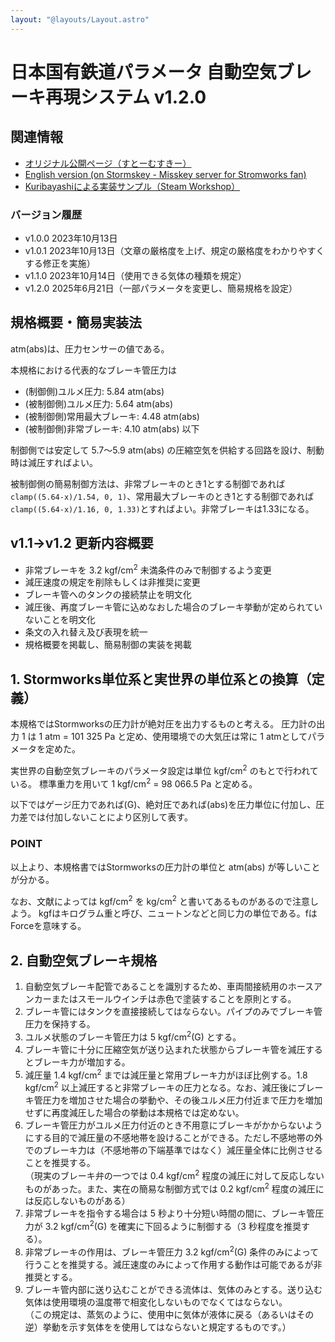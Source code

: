 ```yaml
---
layout: "@layouts/Layout.astro"
---
```

# 日本国有鉄道パラメータ 自動空気ブレーキ再現システム v1.2.0

## 関連情報
- [オリジナル公開ページ（すとーむすきー）](https://stormskey.works/@nona_takahara/pages/1697196032164)
- [English version (on Stormskey - Misskey server for Stromworks fan)](https://stormskey.works/@nona_takahara/pages/1700929239025)
- [Kuribayashiによる実装サンプル（Steam Workshop）](https://steamcommunity.com/sharedfiles/filedetails/?id=3230353379)

### バージョン履歴
- v1.0.0 2023年10月13日
- v1.0.1 2023年10月13日（文章の厳格度を上げ、規定の厳格度をわかりやすくする修正を実施）
- v1.1.0 2023年10月14日（使用できる気体の種類を規定）
- v1.2.0 2025年6月21日（一部パラメータを変更し、簡易規格を設定）

## 規格概要・簡易実装法

atm(abs)は、圧力センサーの値である。

本規格における代表的なブレーキ管圧力は

- (制御側)ユルメ圧力: 5.84 atm(abs)
- (被制御側)ユルメ圧力: 5.64 atm(abs)
- (被制御側)常用最大ブレーキ: 4.48 atm(abs)
- (被制御側)非常ブレーキ: 4.10 atm(abs) 以下

制御側では安定して 5.7～5.9 atm(abs) の圧縮空気を供給する回路を設け、制動時は減圧すればよい。

被制御側の簡易制御方法は、非常ブレーキのとき1とする制御であれば`clamp((5.64-x)/1.54, 0, 1)`、常用最大ブレーキのとき1とする制御であれば`clamp((5.64-x)/1.16, 0, 1.33)`とすればよい。非常ブレーキは1.33になる。

## v1.1→v1.2 更新内容概要

- 非常ブレーキを 3.2 kgf/cm<sup>2</sup> 未満条件のみで制御するよう変更
- 減圧速度の規定を削除もしくは非推奨に変更
- ブレーキ管へのタンクの接続禁止を明文化
- 減圧後、再度ブレーキ管に込めなおした場合のブレーキ挙動が定められていないことを明文化
- 条文の入れ替え及び表現を統一
- 規格概要を掲載し、簡易制御の実装を掲載

## 1. Stormworks単位系と実世界の単位系との換算（定義）
本規格ではStormworksの圧力計が絶対圧を出力するものと考える。
圧力計の出力 1 は 1 atm = 101 325 Pa と定め、使用環境での大気圧は常に 1 atmとしてパラメータを定めた。

実世界の自動空気ブレーキのパラメータ設定は単位 kgf/cm<sup>2</sup> のもとで行われている。
標準重力を用いて 1 kgf/cm<sup>2</sup> = 98 066.5 Pa と定める。

以下ではゲージ圧力であれば(G)、絶対圧であれば(abs)を圧力単位に付加し、圧力差では付加しないことにより区別して表す。

### POINT
以上より、本規格書ではStormworksの圧力計の単位と atm(abs) が等しいことが分かる。

なお、文献によっては kgf/cm<sup>2</sup> を kg/cm<sup>2</sup> と書いてあるものがあるので注意しよう。
kgfはキログラム重と呼び、ニュートンなどと同じ力の単位である。fはForceを意味する。

## 2. 自動空気ブレーキ規格
1. 自動空気ブレーキ配管であることを識別するため、車両間接続用のホースアンカーまたはスモールウインチは赤色で塗装することを原則とする。
1. ブレーキ管にはタンクを直接接続してはならない。パイプのみでブレーキ管圧力を保持する。
1. ユルメ状態のブレーキ管圧力は 5 kgf/cm<sup>2</sup>(G) とする。
1. ブレーキ管に十分に圧縮空気が送り込まれた状態からブレーキ管を減圧するとブレーキ力が増加する。
1. 減圧量 1.4 kgf/cm<sup>2</sup> までは減圧量と常用ブレーキ力がほぼ比例する。1.8 kgf/cm<sup>2</sup> 以上減圧すると非常ブレーキの圧力となる。なお、減圧後にブレーキ管圧力を増加させた場合の挙動や、その後ユルメ圧力付近まで圧力を増加せずに再度減圧した場合の挙動は本規格では定めない。
1. ブレーキ管圧力がユルメ圧力付近のとき不用意にブレーキがかからないようにする目的で減圧量の不感地帯を設けることができる。ただし不感地帯の外でのブレーキ力は（不感地帯の下端基準ではなく）減圧量全体に比例させることを推奨する。<br>（現実のブレーキ弁の一つでは 0.4 kgf/cm<sup>2</sup> 程度の減圧に対して反応しないものがあった。また、実在の簡易な制御方式では 0.2 kgf/cm<sup>2</sup> 程度の減圧には反応しないものがある）
1. 非常ブレーキを指令する場合は 5 秒より十分短い時間の間に、ブレーキ管圧力が 3.2 kgf/cm<sup>2</sup>(G) を確実に下回るように制御する（3 秒程度を推奨する）。
1. 非常ブレーキの作用は、ブレーキ管圧力 3.2 kgf/cm<sup>2</sup>(G) 条件のみによって行うことを推奨する。減圧速度のみによって作用する動作は可能であるが非推奨とする。
1. ブレーキ管内部に送り込むことができる流体は、気体のみとする。送り込む気体は使用環境の温度帯で相変化しないものでなくてはならない。<br>（この規定は、蒸気のように、使用中に気体が液体に戻る（あるいはその逆）挙動を示す気体をを使用してはならないと規定するものです。）
